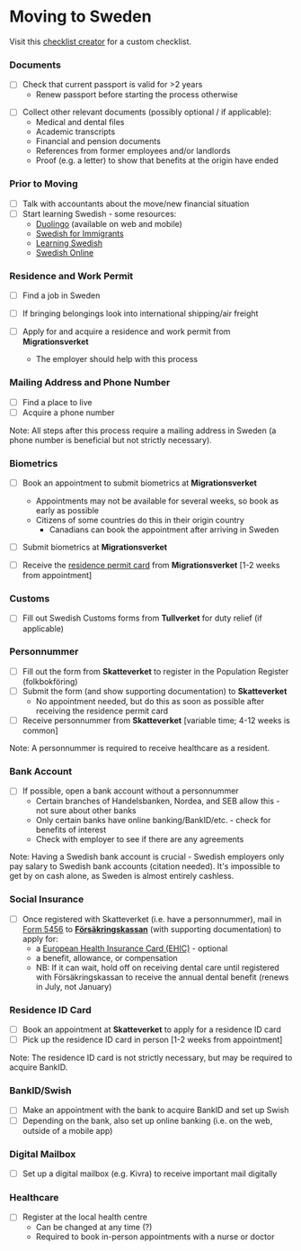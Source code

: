 # Moving to Sweden

<!--
## Pre-Arrival
-->

Visit this [checklist creator](https://www.movetogothenburg.com/personal-guide/#questions) for a custom checklist.

### Documents
- [ ] Check that current passport is valid for >2 years
  - Renew passport before starting the process otherwise
<!-- something about multiple passports -->

<!--
  - Marriage or domestic partnership certificate
  - Birth certificate for each child
-->

- [ ] Collect other relevant documents (possibly optional / if applicable):
  - Medical and dental files
  - Academic transcripts
  - Financial and pension documents
  - References from former employees and/or landlords
  - Proof (e.g. a letter) to show that benefits at the origin have ended

<!-- life and accident insurance -->

### Prior to Moving
- [ ] Talk with accountants about the move/new financial situation
- [ ] Start learning Swedish - some resources:
  - [Duolingo](https://www.duolingo.com/) (available on web and mobile)
  - [Swedish for Immigrants](https://vuxenutbildning.stockholm/sfi/swedish-for-immigrants/)
  - [Learning Swedish](https://learningswedish.se/courses/)
  - [Swedish Online](http://www.folkuniversitetet.se/In-English/Swedish-courses/Swedish-On-Line/)

### Residence and Work Permit
- [ ] Find a job in Sweden

- [ ] If bringing belongings look into international shipping/air freight

- [ ] Apply for and acquire a residence and work permit from **Migrationsverket**
  - The employer should help with this process

### Mailing Address and Phone Number
- [ ] Find a place to live
- [ ] Acquire a phone number

Note: All steps after this process require a mailing address in Sweden (a phone number is beneficial but not strictly necessary).

### Biometrics
- [ ] Book an appointment to submit biometrics at **Migrationsverket**
  - Appointments may not be available for several weeks, so book as early as possible
  - Citizens of some countries do this in their origin country
    - Canadians can book the appointment after arriving in Sweden
- [ ] Submit biometrics at **Migrationsverket**

- [ ] Receive the [residence permit card](https://www.migrationsverket.se/English/Private-individuals/Residence-permit-card.html) from **Migrationsverket** [1-2 weeks from appointment]

### Customs
- [ ] Fill out Swedish Customs forms from **Tullverket** for duty relief (if applicable)

### Personnummer
- [ ] Fill out the form from **Skatteverket** to register in the Population Register (folkbokföring)
- [ ] Submit the form (and show supporting documentation) to **Skatteverket**
  - No appointment needed, but do this as soon as possible after receiving the residence permit card
- [ ] Receive personnummer from **Skatteverket** [variable time; 4-12 weeks is common]

Note: A personnummer is required to receive healthcare as a resident.

### Bank Account
- [ ] If possible, open a bank account without a personnummer
  - Certain branches of Handelsbanken, Nordea, and SEB allow this - not sure about other banks
  - Only certain banks have online banking/BankID/etc. - check for benefits of interest
  - Check with employer to see if there are any agreements

Note: Having a Swedish bank account is crucial - Swedish employers only pay salary to Swedish bank accounts (citation needed). It's impossible to get by on cash alone, as Sweden is almost entirely cashless.

### Social Insurance
- [ ] Once registered with Skatteverket (i.e. have a personnummer), mail in [Form 5456](https://www.forsakringskassan.se/privatpers/flytta-till-arbeta-studera-eller-nyanland-i-sverige/flytta-till_sverige/) to [**Försäkringskassan**](www.forsakringskassan.se) (with supporting documentation) to apply for:
  - a [European Health Insurance Card (EHIC)](https://www.forsakringskassan.se/privatpers/resa_arbeta_studera_eller_fa_vard_utomlands/resa_utomlands/) - optional
  - a benefit, allowance, or compensation
  - NB: If it can wait, hold off on receiving dental care until registered with Försäkringskassan to receive the annual dental benefit (renews in July, not January)

### Residence ID Card
- [ ] Book an appointment at **Skatteverket** to apply for a residence ID card
- [ ] Pick up the residence ID card in person [1-2 weeks from appointment]

Note: The residence ID card is not strictly necessary, but may be required to acquire BankID.

### BankID/Swish
- [ ] Make an appointment with the bank to acquire BankID and set up Swish
- [ ] Depending on the bank, also set up online banking (i.e. on the web, outside of a mobile app)

### Digital Mailbox
- [ ] Set up a digital mailbox (e.g. Kivra) to receive important mail digitally

### Healthcare
- [ ] Register at the local health centre
  - Can be changed at any time (?)
  - Required to book in-person appointments with a nurse or doctor

<!--
// todo
- getting mail
- paying bills
- savings accounts?
- taxes
- pension
// out of scope
- driver's licence
- student visa
- loans / mortgages
-->

<!--
https://sweden.se/society/10-tips-for-your-move-to-sweden/
https://sweden.se/society/20-things-to-know-before-moving-to-sweden/
https://www.internations.org/go/moving-to-sweden
https://www.thelocal.se/20160803/17-mistakes-foreigners-make-when-moving-to-sweden
https://www.thelocal.se/20150602/a-stockholmers-guide-to-navigating-the-stockholm-tube
https://www.thelocal.se/20150818/ten-words-to-learn-before-dating-in-sweden
https://www.thelocal.se/20170207/what-are-the-biggest-challenges-of-moving-to-sweden-relocate-to-sweden-tlccu
https://transferwise.com/gb/blog/moving-to-sweden-guide
-->
